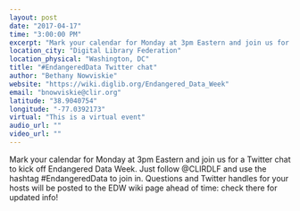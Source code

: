 ```yaml
---
layout: post
date: "2017-04-17"
time: "3:00:00 PM"
excerpt: "Mark your calendar for Monday at 3pm Eastern and join us for a Twitter chat to kick off Endangered Data Week. Just follow @CLIRDLF and use ..."
location_city: "Digital Library Federation"
location_physical: "Washington, DC"
title: "#EndangeredData Twitter chat"
author: "Bethany Nowviskie"
website: "https://wiki.diglib.org/Endangered_Data_Week"
email: "bnowviskie@clir.org"
latitude: "38.9040754"
longitude: "-77.0392173"
virtual: "This is a virtual event"
audio_url: ""
video_url: ""
---
```


Mark your calendar for Monday at 3pm Eastern and join us for a Twitter chat to kick off Endangered Data Week. Just follow @CLIRDLF and use the hashtag #EndangeredData to join in. Questions and Twitter handles for your hosts will be posted to the EDW wiki page ahead of time: check there for updated info!
